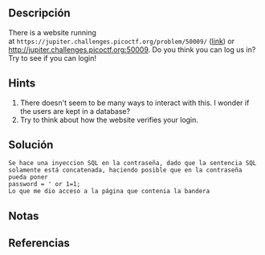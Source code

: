 ## Descripción 
There is a website running at `https://jupiter.challenges.picoctf.org/problem/50009/` ([link](https://jupiter.challenges.picoctf.org/problem/50009/)) or http://jupiter.challenges.picoctf.org:50009. Do you think you can log us in? Try to see if you can login!
## Hints
1. There doesn't seem to be many ways to interact with this. I wonder if the users are kept in a database?
2. Try to think about how the website verifies your login.
## Solución
```
Se hace una inyeccion SQL en la contraseña, dado que la sentencia SQL solamente está concatenada, haciendo posible que en la contraseña pueda poner 
password = ' or 1=1; 
Lo que me dio acceso a la página que contenia la bandera

```
## Notas

## Referencias
